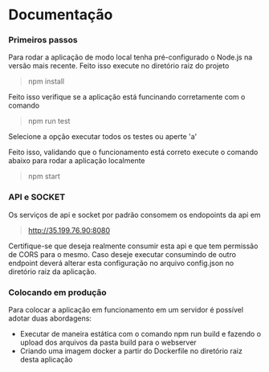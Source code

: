 # Documentação
### Primeiros passos

Para rodar a aplicação de modo local tenha pré-configurado o Node.js na versão mais recente.
Feito isso execute no diretório raiz do projeto
> npm install 

Feito isso verifique se a aplicação está funcinando corretamente com o comando
> npm run test

Selecione a opção executar todos os testes ou aperte 'a'

Feito isso, validando que o funcionamento está correto execute o comando abaixo para rodar a aplicação localmente
> npm start

### API e SOCKET

Os serviços de api e socket por padrão consomem os endopoints da api em 
> http://35.199.76.90:8080

Certifique-se que deseja realmente consumir esta api e que tem permissão de CORS para o mesmo.
Caso deseje executar consumindo de outro endpoint deverá alterar esta configuração no arquivo config.json no diretório raiz da aplicação.

### Colocando em produção

Para colocar a aplicação em funcionamento em um servidor é possível adotar duas abordagens:

- Executar de maneira estática com o comando npm run build e fazendo o upload dos arquivos da pasta build para o webserver
- Criando uma imagem docker a partir do Dockerfile no diretório raiz desta aplicação
